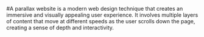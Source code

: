 #A parallax website is a modern web design technique that creates an immersive and visually appealing user experience. It involves multiple layers of content that move at different speeds as the user scrolls down the page, creating a sense of depth and interactivity.
